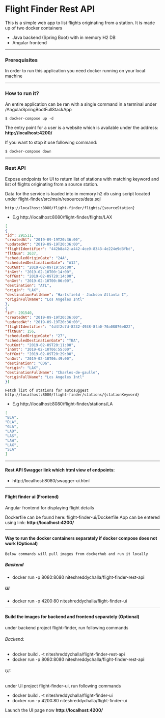 # Flight Finder Rest API

This is a simple web app to list flights originating from a station. It is made up of two 
docker containers
- Java backend (Spring Boot) with in memory H2 DB 
- Angular frontend

---

### Prerequisites

In order to run this application you need docker running on your local machine

---
### How to run it?

An entire application can be ran with a single command in a terminal under /AngularSpringBootFullStackApp

```
$ docker-compose up -d
```

The entry point for a user is a website which is available under the
address: **http://localhost:4200/**

If you want to stop it use following command:

```
$ docker-compose down
```
---

### Rest API

Expose endpoints for UI to return list of stations with matching keyword and list of 
flights originating from a source station. 

Data for the service is loaded into in memory h2 db using script located under flight-finder/src/main/resources/data.sql 
```
http://localhost:8080/flight-finder/flights/{sourceStation}
```
- E.g http://localhost:8080/flight-finder/flights/LAX

```json
[
{
"id": 291511,
"createdAt": "2019-09-19T20:36:00",
"updatedAt": "2019-09-19T20:36:00",
"flightIdentifier": "442b8a42-a442-4ce0-8343-4e224e9d3fbd",
"fltNum": 2637,
"scheduledOriginGate": "24A",
"scheduledDestinationGate": "A12",
"outGmt": "2019-02-09T19:59:00",
"inGmt": "2019-02-10T00:14:00",
"offGmt": "2019-02-09T20:14:00",
"onGmt": "2019-02-10T00:06:00",
"destination": "ATL",
"origin": "LAX",
"destinationFullName": "Hartsfield - Jackson Atlanta I",
"originFullName": "Los Angeles Intl"
},
{
"id": 291540,
"createdAt": "2019-09-19T20:36:00",
"updatedAt": "2019-09-19T20:36:00",
"flightIdentifier": "4d4f2c7d-8232-4938-8fa0-70a08076e022",
"fltNum": 156,
"scheduledOriginGate": "27",
"scheduledDestinationGate": "TBA",
"outGmt": "2019-02-09T20:11:00",
"inGmt": "2019-02-10T06:55:00",
"offGmt": "2019-02-09T20:29:00",
"onGmt": "2019-02-10T06:49:00",
"destination": "CDG",
"origin": "LAX",
"destinationFullName": "Charles-de-gaulle",
"originFullName": "Los Angeles Intl"
}]

```
```text
Fetch list of stations for autosuggest
http://localhost:8080/flight-finder/stations/{stationKeyword}
```
 
- E.g http://localhost:8080/flight-finder/stations/LA

```json
[
"BLA",
"DLA",
"GLA",
"LAD",
"LAS",
"LAW",
"LAX",
"SLA"
]
```
---
#### Rest API Swagger link which html view of endpoints: 

- http://localhost:8080/swagger-ui.html
---
#### Flight finder ui (Frontend)

Angular frontend for displaying flight details

Dockerfile can be found here:  flight-finder-ui/Dockerfile
App can be entered using link: **http://localhost:4200/**

---
####  Way to run the docker containers separately if docker compose does not work (Optional)

```text
Below commands will pull images from dockerhub and run it locally
```
##### Backend 

- docker run -p 8080:8080 niteshreddychalla/flight-finder-rest-api 

##### UI
- docker run -p 4200:80 niteshreddychalla/flight-finder-ui

---
#### Build the images for backend and frontend separately (Optional)

under backend project flight-finder, run following commands
###### Backend:

- docker build . -t niteshreddychalla/flight-finder-rest-api
- docker run -p 8080:8080 niteshreddychalla/flight-finder-rest-api 

###### UI:
under UI project flight-finder-ui, run following commands

- docker build . -t niteshreddychalla/flight-finder-ui
- docker run -p 4200:80 niteshreddychalla/flight-finder-ui 

Launch the UI page now **http://localhost:4200/**
